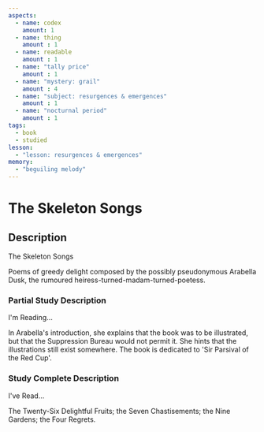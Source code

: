 ```yaml
---
aspects: 
  - name: codex
    amount: 1
  - name: thing
    amount : 1
  - name: readable
    amount : 1
  - name: "tally price"
    amount : 1
  - name: "mystery: grail"
    amount : 4
  - name: "subject: resurgences & emergences"
    amount : 1
  - name: "nocturnal period"
    amount : 1
tags:
  - book
  - studied
lesson:
  - "lesson: resurgences & emergences"
memory:
  - "beguiling melody"
---
```


# The Skeleton Songs

## Description
The Skeleton Songs

Poems of greedy delight composed by the possibly pseudonymous Arabella Dusk, the rumoured heiress-turned-madam-turned-poetess.
### Partial Study Description
I'm Reading...

In Arabella's introduction, she explains that the book was to be illustrated, but that the Suppression Bureau would not permit it. She hints that the illustrations still exist somewhere. The book is dedicated to 'Sir Parsival of the Red Cup'.
### Study Complete Description
I've Read...

The Twenty-Six Delightful Fruits; the Seven Chastisements; the Nine Gardens; the Four Regrets.
